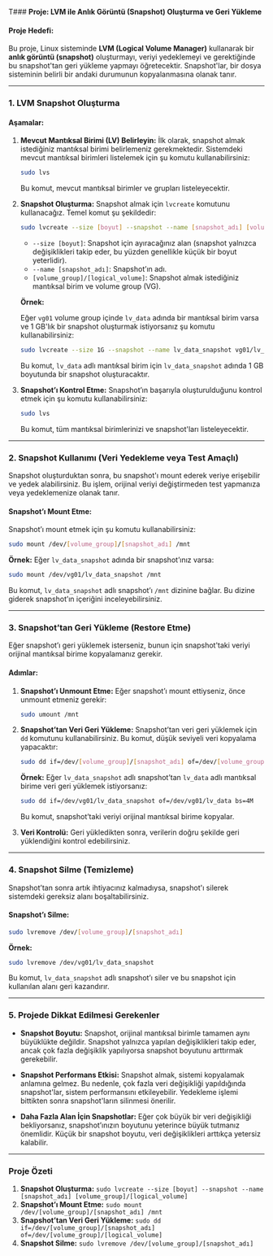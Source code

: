 T### **Proje: LVM ile Anlık Görüntü (Snapshot) Oluşturma ve Geri Yükleme**

#### **Proje Hedefi:**
Bu proje, Linux sisteminde **LVM (Logical Volume Manager)** kullanarak bir **anlık görüntü (snapshot)** oluşturmayı, veriyi yedeklemeyi ve gerektiğinde bu snapshot'tan geri yükleme yapmayı öğretecektir. Snapshot'lar, bir dosya sisteminin belirli bir andaki durumunun kopyalanmasına olanak tanır.

---

### **1. LVM Snapshot Oluşturma**

#### **Aşamalar:**

1. **Mevcut Mantıksal Birimi (LV) Belirleyin:**
   İlk olarak, snapshot almak istediğiniz mantıksal birimi belirlemeniz gerekmektedir. Sistemdeki mevcut mantıksal birimleri listelemek için şu komutu kullanabilirsiniz:

   ```bash
   sudo lvs
   ```

   Bu komut, mevcut mantıksal birimler ve grupları listeleyecektir.

2. **Snapshot Oluşturma:**
   Snapshot almak için `lvcreate` komutunu kullanacağız. Temel komut şu şekildedir:

   ```bash
   sudo lvcreate --size [boyut] --snapshot --name [snapshot_adı] [volume_group]/[logical_volume]
   ```

   - `--size [boyut]`: Snapshot için ayıracağınız alan (snapshot yalnızca değişiklikleri takip eder, bu yüzden genellikle küçük bir boyut yeterlidir).
   - `--name [snapshot_adı]`: Snapshot’ın adı.
   - `[volume_group]/[logical_volume]`: Snapshot almak istediğiniz mantıksal birim ve volume group (VG).

   **Örnek:**

   Eğer `vg01` volume group içinde `lv_data` adında bir mantıksal birim varsa ve 1 GB'lık bir snapshot oluşturmak istiyorsanız şu komutu kullanabilirsiniz:

   ```bash
   sudo lvcreate --size 1G --snapshot --name lv_data_snapshot vg01/lv_data
   ```

   Bu komut, `lv_data` adlı mantıksal birim için `lv_data_snapshot` adında 1 GB boyutunda bir snapshot oluşturacaktır.

3. **Snapshot’ı Kontrol Etme:**
   Snapshot’ın başarıyla oluşturulduğunu kontrol etmek için şu komutu kullanabilirsiniz:

   ```bash
   sudo lvs
   ```

   Bu komut, tüm mantıksal birimlerinizi ve snapshot'ları listeleyecektir.

---

### **2. Snapshot Kullanımı (Veri Yedekleme veya Test Amaçlı)**

Snapshot oluşturduktan sonra, bu snapshot'ı mount ederek veriye erişebilir ve yedek alabilirsiniz. Bu işlem, orijinal veriyi değiştirmeden test yapmanıza veya yedeklemenize olanak tanır.

#### **Snapshot’ı Mount Etme:**

Snapshot’ı mount etmek için şu komutu kullanabilirsiniz:

```bash
sudo mount /dev/[volume_group]/[snapshot_adı] /mnt
```

**Örnek:**
Eğer `lv_data_snapshot` adında bir snapshot’ınız varsa:

```bash
sudo mount /dev/vg01/lv_data_snapshot /mnt
```

Bu komut, `lv_data_snapshot` adlı snapshot’ı `/mnt` dizinine bağlar. Bu dizine giderek snapshot’ın içeriğini inceleyebilirsiniz.

---

### **3. Snapshot’tan Geri Yükleme (Restore Etme)**

Eğer snapshot’ı geri yüklemek isterseniz, bunun için snapshot'taki veriyi orijinal mantıksal birime kopyalamanız gerekir.

#### **Adımlar:**

1. **Snapshot’ı Unmount Etme:**
   Eğer snapshot’ı mount ettiyseniz, önce unmount etmeniz gerekir:

   ```bash
   sudo umount /mnt
   ```

2. **Snapshot’tan Veri Geri Yükleme:**
   Snapshot’tan veri geri yüklemek için `dd` komutunu kullanabilirsiniz. Bu komut, düşük seviyeli veri kopyalama yapacaktır:

   ```bash
   sudo dd if=/dev/[volume_group]/[snapshot_adı] of=/dev/[volume_group]/[logical_volume] bs=4M
   ```

   **Örnek:**
   Eğer `lv_data_snapshot` adlı snapshot’tan `lv_data` adlı mantıksal birime veri geri yüklemek istiyorsanız:

   ```bash
   sudo dd if=/dev/vg01/lv_data_snapshot of=/dev/vg01/lv_data bs=4M
   ```

   Bu komut, snapshot’taki veriyi orijinal mantıksal birime kopyalar.

3. **Veri Kontrolü:**
   Geri yükledikten sonra, verilerin doğru şekilde geri yüklendiğini kontrol edebilirsiniz.

---

### **4. Snapshot Silme (Temizleme)**

Snapshot’tan sonra artık ihtiyacınız kalmadıysa, snapshot'ı silerek sistemdeki gereksiz alanı boşaltabilirsiniz.

#### **Snapshot’ı Silme:**

```bash
sudo lvremove /dev/[volume_group]/[snapshot_adı]
```

**Örnek:**

```bash
sudo lvremove /dev/vg01/lv_data_snapshot
```

Bu komut, `lv_data_snapshot` adlı snapshot’ı siler ve bu snapshot için kullanılan alanı geri kazandırır.

---

### **5. Projede Dikkat Edilmesi Gerekenler**

- **Snapshot Boyutu:** Snapshot, orijinal mantıksal birimle tamamen aynı büyüklükte değildir. Snapshot yalnızca yapılan değişiklikleri takip eder, ancak çok fazla değişiklik yapılıyorsa snapshot boyutunu arttırmak gerekebilir.
  
- **Snapshot Performans Etkisi:** Snapshot almak, sistemi kopyalamak anlamına gelmez. Bu nedenle, çok fazla veri değişikliği yapıldığında snapshot'lar, sistem performansını etkileyebilir. Yedekleme işlemi bittikten sonra snapshot'ların silinmesi önerilir.

- **Daha Fazla Alan İçin Snapshotlar:** Eğer çok büyük bir veri değişikliği bekliyorsanız, snapshot’ınızın boyutunu yeterince büyük tutmanız önemlidir. Küçük bir snapshot boyutu, veri değişiklikleri arttıkça yetersiz kalabilir.

---

### **Proje Özeti**

1. **Snapshot Oluşturma:** `sudo lvcreate --size [boyut] --snapshot --name [snapshot_adı] [volume_group]/[logical_volume]`
2. **Snapshot’ı Mount Etme:** `sudo mount /dev/[volume_group]/[snapshot_adı] /mnt`
3. **Snapshot’tan Veri Geri Yükleme:** `sudo dd if=/dev/[volume_group]/[snapshot_adı] of=/dev/[volume_group]/[logical_volume]`
4. **Snapshot Silme:** `sudo lvremove /dev/[volume_group]/[snapshot_adı]`
